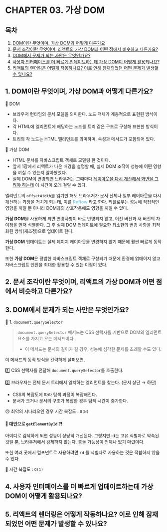 # CHAPTER 03. 가상 DOM

## 목차

1. [DOM이란 무엇이며, 가상 DOM과 어떻게 다른가요](#1-dom이란-무엇이며-가상-dom과-어떻게-다른가요)
2. [문서 조각이란 무엇이며, 리액트의 가상 DOM과 어떤 점에서 비슷하고 다른가요?](#2-문서-조각이란-무엇이며-리액트의-가상-dom과-어떤-점에서-비슷하고-다른가요)
3. [DOM에서 문제가 되는 사안은 무엇인가요?](#3-dom에서-문제가-되는-사안은-무엇인가요)
4. [사용자 인터페이스를 더 빠르게 업데이트하는데 가상 DOM이 어떻게 활용되나요?](#4-사용자-인터페이스를-더-빠르게-업데이트하는데-가상-dom이-어떻게-활용되나요)
5. [리액트의 렌더링은 어떻게 작동하나요? 이로 인해 잠재되었던 어떤 문제가 발생할 수 있나요?](#5-리액트의-렌더링은-어떻게-작동하나요-이로-인해-잠재되었던-어떤-문제가-발생할-수-있나요)

## 1. DOM이란 무엇이며, 가상 DOM과 어떻게 다른가요?

📌 DOM
- 브라우저 런타임의 문서 모델을 의미한다. 노드 객체가 계층적으로 표현된 방식이다.
- 각 HTML에 엘리먼트에 해당하는 노드를 트리 같은 구조로 구성해 표현한 방식이다.
- 트리의 각 노드는 HTML 엘리먼트를 의미하며, 속성과 메서드가 포함되어 있다.

📌 가상 DOM
- HTML 문서를 자바스크립트 객체로 모델링 한 것이다.
- 앞서 1장에서 리액트가 나온 배경을 설명할 때, 실제 DOM 조작이 성능에 어떤 영향을 끼칠 수 있는지 알아봤었다.
- 실제 DOM이 변경되면 브라우저는 그때마다 <u>레이아웃을 다시 계산해서 화면을 그려야 하는데</u> 이 시간이 오래 걸릴 수 있다.

엘리먼트의 `offsetWidth`를 읽기만 해도 브라우저가 문서 전체나 일부 레이아웃을 다시 계산하는 과정을 거치게 되는데, 이를 <span style="color: skyblue; font-weight: bold;">Reflow</span> 라고 한다.
리플로우는 성능에 직접적인 영향을 끼칠 뿐 아니라 DOM과의 상호작용에도 영향을 끼칠 수 있다.

**가상 DOM**을 사용하게 되면 변경사항이 바로 반영되지 않고, 이전 버전과 새 버전의 차이점을 먼저 식별한다. 그 후 실제 DOM 업데이트에 필요한 최소한의 변경 사항을 최적화된 방식(재조정)으로 업데이트 한다.

**가상 DOM** 업데이트는 실제 페이지 레이아웃을 변경하지 않기 때문에 훨씬 빠르게 동작한다.

또한 **가상 DOM**은 평범한 자바스크립트 객체로 구성되기 때문에 환경에 얽매이지 않고 자바스크립트 엔진을 최대한 활용할 수 있는 이점이 있다.

## 2. 문서 조각이란 무엇이며, 리액트의 가상 DOM과 어떤 점에서 비슷하고 다른가요?



## 3. DOM에서 문제가 되는 사안은 무엇인가요?

🐛 1. `document.querySelector`

> `document.querySelector` 메서드는 CSS 선택자를 기반으로 DOM의 엘리먼트 요소를 가지고 오는 메서드이다.
>  - 이 메서드는 문서의 길이가 길 경우, 성능에 심각한 문제를 초래할 수도 있다.

이 메서드의 동작 방식을 간략하게 살펴보면,

1️⃣ CSS 선택자를 전달해 `document.querySelector`를 호출한다.

2️⃣ 브라우저는 전체 문서 트리에서 일치하는 엘리먼트를 찾는다. (문서 상단 → 하단)
* CSS의 복잡도에 따라 탐색 과정이 복잡해진다.
* 문서가 크거나 문서의 구조가 복잡한 경우 탐색 시간이 증가한다.

😢 최악의 시나리오인 경우 시간 복잡도 : `O(N)`

#### 👀 대안으로 `getElementById` ?!

아이디로 검색하게 되면 성능이 상당히 개선된다.
그렇지만 id는 고유 식별자로 약속된 것일 뿐, 브라우저에서 강제하지 않는다.
충돌 가능성이 언제나 있기 마련이다.

또한 여러 곳에서 컴포넌트로 사용하려면 `id` 를 식별자로 사용하는 것은 적합하지 않을 수 있다.

🎲 시간 복잡도 : `O(1)`

## 4. 사용자 인터페이스를 더 빠르게 업데이트하는데 가상 DOM이 어떻게 활용되나요?


## 5. 리액트의 렌더링은 어떻게 작동하나요? 이로 인해 잠재되었던 어떤 문제가 발생할 수 있나요?
